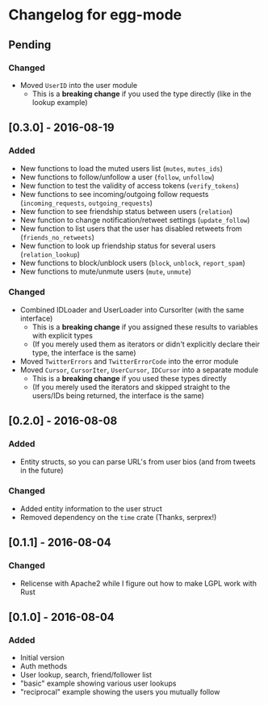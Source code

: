 # Changelog for egg-mode

## Pending
### Changed
- Moved `UserID` into the user module
  - This is a **breaking change** if you used the type directly (like in the lookup example)

## [0.3.0] - 2016-08-19
### Added
- New functions to load the muted users list (`mutes`, `mutes_ids`)
- New functions to follow/unfollow a user (`follow`, `unfollow`)
- New function to test the validity of access tokens (`verify_tokens`)
- New functions to see incoming/outgoing follow requests (`incoming_requests`, `outgoing_requests`)
- New function to see friendship status between users (`relation`)
- New function to change notification/retweet settings (`update_follow`)
- New function to list users that the user has disabled retweets from (`friends_no_retweets`)
- New function to look up friendship status for several users (`relation_lookup`)
- New functions to block/unblock users (`block`, `unblock`, `report_spam`)
- New functions to mute/unmute users (`mute`, `unmute`)

### Changed
- Combined IDLoader and UserLoader into CursorIter (with the same interface)
  - This is a **breaking change** if you assigned these results to variables with explicit types
  - (If you merely used them as iterators or didn't explicitly declare their type, the interface is
    the same)
- Moved `TwitterErrors` and `TwitterErrorCode` into the error module
- Moved `Cursor`, `CursorIter`, `UserCursor`, `IDCursor` into a separate module
  - This is a **breaking change** if you used these types directly
  - (If you merely used the iterators and skipped straight to the users/IDs being returned, the
    interface is the same)

## [0.2.0] - 2016-08-08
### Added
- Entity structs, so you can parse URL's from user bios (and from tweets in the future)

### Changed
- Added entity information to the user struct
- Removed dependency on the `time` crate (Thanks, serprex!)

## [0.1.1] - 2016-08-04
### Changed
- Relicense with Apache2 while I figure out how to make LGPL work with Rust

## [0.1.0] - 2016-08-04
### Added
- Initial version
- Auth methods
- User lookup, search, friend/follower list
- "basic" example showing various user lookups
- "reciprocal" example showing the users you mutually follow
